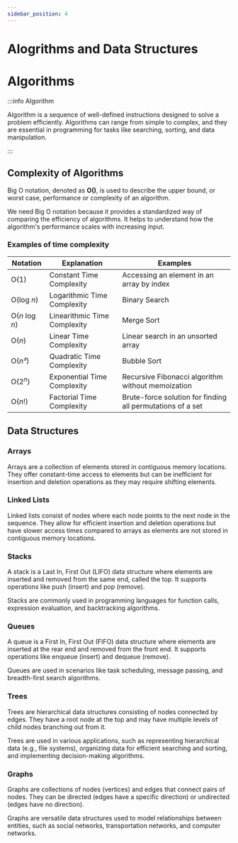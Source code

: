 ```yaml
---
sidebar_position: 4
---
```


# Alogrithms and Data Structures

# Algorithms

:::info Algorithm

Algorithm is a sequence of well-defined instructions designed to solve a problem
efficiently. Algorithms can range from simple to complex, and they are essential
in programming for tasks like searching, sorting, and data manipulation.

:::

## Complexity of Algorithms

Big O notation, denoted as **O()**, is used to describe the upper bound, or
worst case, performance or complexity of an algorithm.

We need Big O notation because it provides a standardized way of comparing the
efficiency of algorithms. It helps to understand how the algorithm's performance
scales with increasing input.

### Examples of time complexity

| Notation           | Explanation                  | Examples                                                   |
| ------------------ | ---------------------------- | ---------------------------------------------------------- |
| O(1)               | Constant Time Complexity     | Accessing an element in an array by index                  |
| O(log _n_)         | Logarithmic Time Complexity  | Binary Search                                              |
| O(_n_ log _n_)     | Linearithmic Time Complexity | Merge Sort                                                 |
| O(_n_)             | Linear Time Complexity       | Linear search in an unsorted array                         |
| O(_n²_)            | Quadratic Time Complexity    | Bubble Sort                                                |
| O(2<sup>_n_</sup>) | Exponential Time Complexity  | Recursive Fibonacci algorithm without memoization          |
| O(_n_!)            | Factorial Time Complexity    | Brute-force solution for finding all permutations of a set |

## Data Structures

### Arrays

Arrays are a collection of elements stored in contiguous memory locations. They
offer constant-time access to elements but can be inefficient for insertion and
deletion operations as they may require shifting elements.

### Linked Lists

Linked lists consist of nodes where each node points to the next node in the
sequence. They allow for efficient insertion and deletion operations but have
slower access times compared to arrays as elements are not stored in contiguous
memory locations.

### Stacks

A stack is a Last In, First Out (LIFO) data structure where elements are
inserted and removed from the same end, called the top. It supports operations
like push (insert) and pop (remove).

Stacks are commonly used in programming languages for function calls, expression
evaluation, and backtracking algorithms.

### Queues

A queue is a First In, First Out (FIFO) data structure where elements are
inserted at the rear end and removed from the front end. It supports operations
like enqueue (insert) and dequeue (remove).

Queues are used in scenarios like task scheduling, message passing, and
breadth-first search algorithms.

### Trees

Trees are hierarchical data structures consisting of nodes connected by edges.
They have a root node at the top and may have multiple levels of child nodes
branching out from it.

Trees are used in various applications, such as representing hierarchical data
(e.g., file systems), organizing data for efficient searching and sorting, and
implementing decision-making algorithms.

### Graphs

Graphs are collections of nodes (vertices) and edges that connect pairs of
nodes. They can be directed (edges have a specific direction) or undirected
(edges have no direction).

Graphs are versatile data structures used to model relationships between
entities, such as social networks, transportation networks, and computer
networks.
